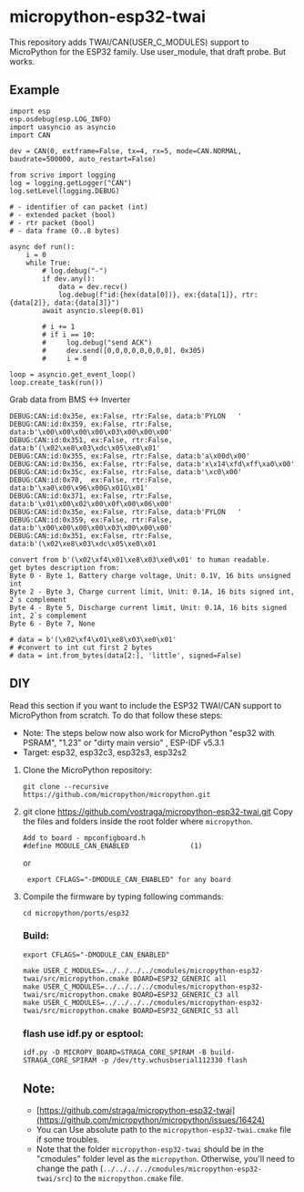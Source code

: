 # micropython-esp32-twai

This repository adds TWAI/CAN(USER_C_MODULES) support to MicroPython for the ESP32 family.
Use user_module, that draft probe. But works.


## Example

```
import esp
esp.osdebug(esp.LOG_INFO)
import uasyncio as asyncio
import CAN

dev = CAN(0, extframe=False, tx=4, rx=5, mode=CAN.NORMAL, baudrate=500000, auto_restart=False)

from scrivo import logging
log = logging.getLogger("CAN")
log.setLevel(logging.DEBUG)

# - identifier of can packet (int)
# - extended packet (bool)
# - rtr packet (bool)
# - data frame (0..8 bytes)

async def run():
    i = 0
    while True:
        # log.debug("-")
        if dev.any():
            data = dev.recv()
            log.debug(f"id:{hex(data[0])}, ex:{data[1]}, rtr:{data[2]}, data:{data[3]}")
        await asyncio.sleep(0.01)

        # i += 1
        # if i == 10:
        #     log.debug("send ACK")
        #     dev.send([0,0,0,0,0,0,0,0], 0x305)
        #     i = 0

loop = asyncio.get_event_loop()
loop.create_task(run())
```

Grab data from BMS <-> Inverter
```
DEBUG:CAN:id:0x35e, ex:False, rtr:False, data:b'PYLON   '
DEBUG:CAN:id:0x359, ex:False, rtr:False, data:b'\x00\x00\x00\x00\x03\x00\x00\x00'
DEBUG:CAN:id:0x351, ex:False, rtr:False, data:b'(\x02\xe8\x03\xdc\x05\xe0\x01'
DEBUG:CAN:id:0x355, ex:False, rtr:False, data:b'a\x00d\x00'
DEBUG:CAN:id:0x356, ex:False, rtr:False, data:b'x\x14\xfd\xff\xa0\x00'
DEBUG:CAN:id:0x35c, ex:False, rtr:False, data:b'\xc0\x00'
DEBUG:CAN:id:0x70,  ex:False, rtr:False, data:b'\xa0\x00\x96\x00G\x01G\x01'
DEBUG:CAN:id:0x371, ex:False, rtr:False, data:b'\x01\x00\x02\x00\x0f\x00\x06\x00'
DEBUG:CAN:id:0x35e, ex:False, rtr:False, data:b'PYLON   '
DEBUG:CAN:id:0x359, ex:False, rtr:False, data:b'\x00\x00\x00\x00\x03\x00\x00\x00'
DEBUG:CAN:id:0x351, ex:False, rtr:False, data:b'(\x02\xe8\x03\xdc\x05\xe0\x01
```


```
convert from b'(\x02\xf4\x01\xe8\x03\xe0\x01' to human readable.
get bytes description from:
Byte 0 - Byte 1, Battery charge voltage, Unit: 0.1V, 16 bits unsigned int
Byte 2 - Byte 3, Charge current limit, Unit: 0.1A, 16 bits signed int, 2`s complement
Byte 4 - Byte 5, Discharge current limit, Unit: 0.1A, 16 bits signed int, 2`s complement
Byte 6 - Byte 7, None

# data = b'(\x02\xf4\x01\xe8\x03\xe0\x01'
# #convert to int cut first 2 bytes
# data = int.from_bytes(data[2:], 'little', signed=False)

```





## DIY

Read this section if you want to include the ESP32 TWAI/CAN support to MicroPython from scratch. To do that follow these steps:
  
- Note: The steps below now also work for MicroPython "esp32 with PSRAM", "1.23" or "dirty main versio" , ESP-IDF v5.3.1
- Target: esp32, esp32c3, esp32s3, esp32s2

1. Clone the MicroPython repository:
    ```
    git clone --recursive https://github.com/micropython/micropython.git
    ```
  
2. git clone  https://github.com/vostraga/micropython-esp32-twai.git
    Copy the files and folders inside the root folder where `micropython`.

    ```
    Add to board - mpconfigboard.h
    #define MODULE_CAN_ENABLED               (1)
    ```
    or 
    ```
     export CFLAGS="-DMODULE_CAN_ENABLED" for any board
     ```

3. Compile the firmware by typing following commands:
    ```
    cd micropython/ports/esp32
    ```


    ### Build:
    ```
    export CFLAGS="-DMODULE_CAN_ENABLED"

    make USER_C_MODULES=../../../../cmodules/micropython-esp32-twai/src/micropython.cmake BOARD=ESP32_GENERIC all
    make USER_C_MODULES=../../../../cmodules/micropython-esp32-twai/src/micropython.cmake BOARD=ESP32_GENERIC_C3 all
    make USER_C_MODULES=../../../../cmodules/micropython-esp32-twai/src/micropython.cmake BOARD=ESP32_GENERIC_S3 all
    ```

    ### flash use idf.py or esptool:
    ```
    idf.py -D MICROPY_BOARD=STRAGA_CORE_SPIRAM -B build-STRAGA_CORE_SPIRAM -p /dev/tty.wchusbserial112330 flash
    
    ```

    ## Note: 

    * [https://github.com/straga/micropython-esp32-twai](https://github.com/micropython/micropython/issues/16424)
    * You can Use absolute path to the `micropython-esp32-twai.cmake` file if some troubles.
    * Note that the folder `micropython-esp32-twai` should be in the "cmodules" folder level as the `micropython`. Otherwise, you'll need to change the path (`../../../../cmodules/micropython-esp32-twai/src`) to the `micropython.cmake` file.






